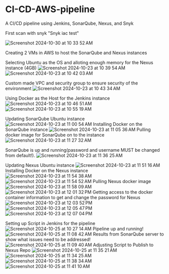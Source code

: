 # CI-CD-AWS-pipeline
A CI/CD pipeline using Jenkins, SonarQube, Nexus, and Snyk


First scan with snyk "Snyk iac test" 

![Screenshot 2024-10-30 at 10 33 52 AM](https://github.com/user-attachments/assets/7e9ee664-1a4c-4238-b02f-71fe62817d0c)



Creating 2 VMs in AWS to host the SonarQube and Nexus instances

Selecting Ubuntu as the OS and alloting enough memory for the Nexus instance (4GB)
![Screenshot 2024-10-23 at 10 39 54 AM](https://github.com/user-attachments/assets/362b3084-97f2-4bf9-bd27-d93a48952633)
![Screenshot 2024-10-23 at 10 42 03 AM](https://github.com/user-attachments/assets/8c779ab0-6026-44b2-8d2e-f74785a56723)

Custom made VPC and security group to ensure security of the environment
![Screenshot 2024-10-23 at 10 43 34 AM](https://github.com/user-attachments/assets/8fccb6fd-8570-45b4-bce3-543937d18d31)

Using Docker as the Host for the Jenkins instance
![Screenshot 2024-10-23 at 10 46 51 AM](https://github.com/user-attachments/assets/054c4020-e9ff-4a9e-9ac7-0e82d94c75cb)
![Screenshot 2024-10-23 at 10 55 19 AM](https://github.com/user-attachments/assets/ba830b9a-720e-4611-9701-4527e557a497)

Updating SonarQube Ubuntu instance
![Screenshot 2024-10-23 at 11 00 54 AM](https://github.com/user-attachments/assets/d8354501-70d8-44cd-a3bb-389f819dd8cc)
Installing Docker on the SonarQube instance
![Screenshot 2024-10-23 at 11 05 36 AM](https://github.com/user-attachments/assets/105939c7-c631-4315-9e36-1537bf5cadac)
Pulling docker image for SonarQube on to the instance
![Screenshot 2024-10-23 at 11 27 32 AM](https://github.com/user-attachments/assets/946ad2dd-dc21-4753-8c71-8b9057ae44dd)

SonarQube is up and running(password and username MUST be changed from default!).
![Screenshot 2024-10-23 at 11 36 25 AM](https://github.com/user-attachments/assets/e9b8f0e3-ccda-4416-b4ce-51991dc0bed2)


Updating Nexus Ubuntu instance
![Screenshot 2024-10-23 at 11 51 16 AM](https://github.com/user-attachments/assets/5d3e82de-5c46-4e78-bfd7-828e4e22a9a3)
Installing Docker on the Nexus instance
![Screenshot 2024-10-23 at 11 54 38 AM](https://github.com/user-attachments/assets/be9fe545-0533-4d2e-8804-023ab14cec87)
![Screenshot 2024-10-23 at 11 54 52 AM](https://github.com/user-attachments/assets/a9a3664e-d5ad-4e9e-a868-7f4627907518)
Pulling Nexus docker image
![Screenshot 2024-10-23 at 11 58 09 AM](https://github.com/user-attachments/assets/0fb8534b-5fb4-427a-87cc-be3b7ca40d41)
![Screenshot 2024-10-23 at 12 01 32 PM](https://github.com/user-attachments/assets/ec6122f7-ca29-42fa-ae16-1c490ee0d946)
Getting access to the docker container information to get and change the password for Nexus
![Screenshot 2024-10-23 at 12 03 52 PM](https://github.com/user-attachments/assets/154e2747-743a-40ad-865e-b090edb85997)
![Screenshot 2024-10-23 at 12 05 47 PM](https://github.com/user-attachments/assets/d16746af-2987-48b0-80d5-08e5a0a790e2)
![Screenshot 2024-10-23 at 12 07 04 PM](https://github.com/user-attachments/assets/da2bbb40-e17f-4774-a303-0cc33d5a8a2a)

Setting up Script in Jenkins for the pipeline
![Screenshot 2024-10-25 at 10 27 14 AM](https://github.com/user-attachments/assets/f58468e4-b407-4ac4-bf0e-ad293fa80667)
Pipeline up and running!
![Screenshot 2024-10-25 at 11 08 42 AM](https://github.com/user-attachments/assets/0c1f8c0e-619b-4b08-a4b0-c79ca248ee96)
Results from SonarQube server to show what issues need to be addressed!
![Screenshot 2024-10-25 at 11 09 40 AM](https://github.com/user-attachments/assets/f2ee2925-beac-4193-bc5e-f27154a353f8)
Adjusting Script to Publish to Nexus Repo
![Screenshot 2024-10-25 at 11 35 21 AM](https://github.com/user-attachments/assets/dcfada14-042b-4a21-857c-f5c7a53994ad)
![Screenshot 2024-10-25 at 11 34 25 AM](https://github.com/user-attachments/assets/76a56d3e-6e2b-4fa4-a290-cc258a4efbfd)
![Screenshot 2024-10-25 at 11 38 34 AM](https://github.com/user-attachments/assets/3213a755-68bc-4725-94dc-1235db19f1b2)
![Screenshot 2024-10-25 at 11 41 10 AM](https://github.com/user-attachments/assets/5914e31a-d79b-4e1e-a8d3-b57f3e23af2e)







































